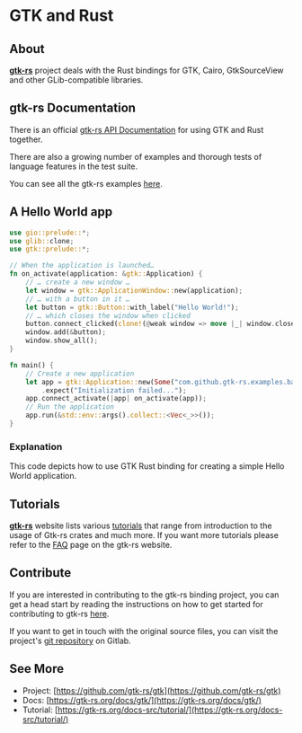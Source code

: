 ---
---

# GTK and Rust

## About

[**gtk-rs**](https://gtk-rs.org/) project deals with the Rust bindings for GTK, Cairo, GtkSourceView and other GLib-compatible libraries.

## gtk-rs Documentation

There is an official [gtk-rs API Documentation](https://gtk-rs.org/docs/gtk/) for using GTK and Rust together.

There are also a growing number of examples and thorough tests of language features in the test suite.

You can see all the gtk-rs examples [here](https://github.com/gtk-rs/examples).

## A Hello World app

```rust
use gio::prelude::*;
use glib::clone;
use gtk::prelude::*;

// When the application is launched…
fn on_activate(application: &gtk::Application) {
    // … create a new window …
    let window = gtk::ApplicationWindow::new(application);
    // … with a button in it …
    let button = gtk::Button::with_label("Hello World!");
    // … which closes the window when clicked
    button.connect_clicked(clone!(@weak window => move |_| window.close()));
    window.add(&button);
    window.show_all();
}

fn main() {
    // Create a new application
    let app = gtk::Application::new(Some("com.github.gtk-rs.examples.basic"), Default::default())
        .expect("Initialization failed...");
    app.connect_activate(|app| on_activate(app));
    // Run the application
    app.run(&std::env::args().collect::<Vec<_>>());
}
```

### Explanation

This code depicts how to use GTK Rust binding for creating a simple Hello World application.

## Tutorials

[**gtk-rs**](https://gtk-rs.org/) website lists various [tutorials](https://gtk-rs.org/docs-src/tutorial/) that range from introduction to the usage of Gtk-rs crates and much more. If you want more tutorials please refer to the [FAQ](https://gtk-rs.org/docs-src/faq) page on the gtk-rs website.

## Contribute

If you are interested in contributing to the gtk-rs binding project, you can get a head start by reading the instructions on how to get started for contributing to gtk-rs [here](https://github.com/gtk-rs/gtk#contribute).

If you want to get in touch with the original source files, you can visit the project's [git repository](https://github.com/gtk-rs/gtk) on Gitlab.

## See More

* Project: [https://github.com/gtk-rs/gtk](https://github.com/gtk-rs/gtk)
* Docs: [https://gtk-rs.org/docs/gtk/](https://gtk-rs.org/docs/gtk/)
* Tutorial: [https://gtk-rs.org/docs-src/tutorial/](https://gtk-rs.org/docs-src/tutorial/)
